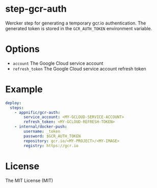 # step-gcr-auth
Wercker step for generating a temporary gcr.io authentication. The generated token is stored in the `GCR_AUTH_TOKEN` environment variable.

# Options

- `account` The Google Cloud service account
- `refresh_token` The Google Cloud service account refresh token

# Example

```yaml
deploy:
  steps:
    - appnific/gcr-auth:
        service_account: <MY-GCLOUD-SERVICE-ACCOUNT>
        refresh_token: <MY-GCLOUD-REFRESH-TOKEN>
    - internal/docker-push:
        username: _token
        password: $GCR_AUTH_TOKEN
        repository: gcr.io/<MY-PROJECT>/<MY-IMAGE>
        registry: https://gcr.io
```

# License

The MIT License (MIT)
